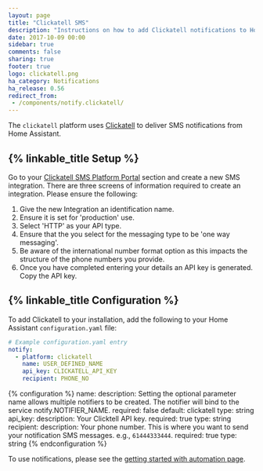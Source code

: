 ```yaml
---
layout: page
title: "Clickatell SMS"
description: "Instructions on how to add Clickatell notifications to Home Assistant."
date: 2017-10-09 00:00
sidebar: true
comments: false
sharing: true
footer: true
logo: clickatell.png
ha_category: Notifications
ha_release: 0.56
redirect_from:
 - /components/notify.clickatell/
---
```


The `clickatell` platform uses [Clickatell](https://clickatell.com) to deliver SMS notifications from Home Assistant.

## {% linkable_title Setup %}

Go to your [Clickatell SMS Platform Portal](https://portal.clickatell.com/#/) section and create a new SMS integration. There are three screens of information required to create an integration. Please ensure the following:

1. Give the new Integration an identification name.
2. Ensure it is set for 'production' use.
3. Select 'HTTP' as your API type.
4. Ensure that the you select for the messaging type to be 'one way messaging'.
5. Be aware of the international number format option as this impacts the structure of the phone numbers you provide.
6. Once you have completed entering your details an API key is generated. Copy the API key.

## {% linkable_title Configuration %}

To add Clickatell to your installation, add the following to your Home Assistant `configuration.yaml` file:

```yaml
# Example configuration.yaml entry
notify:
  - platform: clickatell
    name: USER_DEFINED_NAME
    api_key: CLICKATELL_API_KEY
    recipient: PHONE_NO
```

{% configuration %}
name:
  description: Setting the optional parameter name allows multiple notifiers to be created. The notifier will bind to the service notify.NOTIFIER_NAME.
  required: false
  default: clickatell
  type: string
api_key:
  description: Your Clicktell API key.
  required: true
  type: string
recipient:
  description: Your phone number. This is where you want to send your notification SMS messages. e.g., `61444333444`.
  required: true
  type: string
{% endconfiguration %}

To use notifications, please see the [getting started with automation page](/getting-started/automation/).
